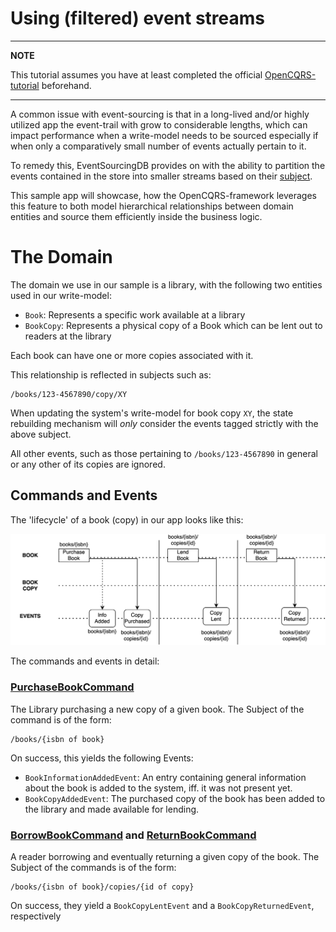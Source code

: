 
# Using (filtered) event streams

---
**NOTE**

This tutorial assumes you have at least completed the official [OpenCQRS-tutorial](https://docs.opencqrs.com/tutorials/) beforehand.

---

A common issue with event-sourcing is that in a long-lived and/or highly utilized app the event-trail with grow to considerable lengths, which can impact performance when a write-model needs to be sourced especially if when only a comparatively small number of events actually pertain to it.

To remedy this, EventSourcingDB provides on with the ability to partition the events contained in the store into smaller streams based on their [subject](https://docs.eventsourcingdb.io/fundamentals/subjects/).

This sample app will showcase, how the OpenCQRS-framework leverages this feature to both model hierarchical relationships between domain entities and source them efficiently inside the business logic.

# The Domain

The domain we use in our sample is a library, with the following two entities used in our write-model:

- `Book`: Represents a specific work available at a library
- `BookCopy`: Represents a physical copy of a Book which can be lent out to readers at the library

Each book can have one or more copies associated with it.

This relationship is reflected in subjects such as:

```
/books/123-4567890/copy/XY
```

When updating the system's write-model for book copy `XY`, the state rebuilding mechanism will *only* consider the events tagged strictly with the above subject.

All other events, such as those pertaining to `/books/123-4567890` in general or any other of its copies are ignored.

## Commands and Events

The 'lifecycle' of a book (copy) in our app looks like this:

![](diagramms/book-lifecycle.svg)

The commands and events in detail:

### [PurchaseBookCommand](src/main/java/com/example/cqrs/domain/api/purchasing/PurchaseBookCommand.java)

The Library purchasing a new copy of a given book. The Subject of the command is of the form:

```
/books/{isbn of book}
```

On success, this yields the following Events:

- `BookInformationAddedEvent`: An entry containing general information about the book is added to the system, iff. it was not present yet.
- `BookCopyAddedEvent`: The purchased copy of the book has been added to the library and made available for lending.

### [BorrowBookCommand](src/main/java/com/example/cqrs/domain/api/borrowing/LendBookCommand.java) and [ReturnBookCommand](src/main/java/com/example/cqrs/domain/api/returning/ReturnBookCommand.java)

A reader borrowing and eventually returning a given copy of the book. The Subject of the commands is of the form:

```
/books/{isbn of book}/copies/{id of copy}
```

On success, they yield a `BookCopyLentEvent` and a `BookCopyReturnedEvent`, respectively
